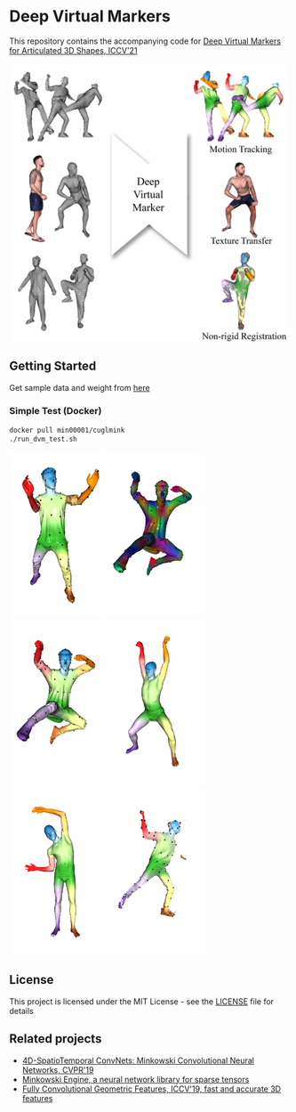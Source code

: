 # Deep Virtual Markers

This repository contains the accompanying code for [Deep Virtual Markers for Articulated 3D Shapes, ICCV'21]()

<p align="center"><img src = "./sample_results/teaser.jpg" height ="500" /> 

## Getting Started

Get sample data and weight from [here]()

### Simple Test (Docker)
```
docker pull min00001/cuglmink
./run_dvm_test.sh
```
<img src = "./sample_results/1.png" height ="300" /> <img src = "./sample_results/2.png" height ="300" /> <img src = "./sample_results/2_.png" height ="300" /> <img src = "./sample_results/3.png" height ="300" /> <img src = "./sample_results/4.png" height ="300" /> <img src = "./sample_results/5.png" height ="300" />

<!-- ### Prerequisites

- Ubuntu 18.06 or higher
- CUDA 10.2 or higher
- pytorch 1.6 or higher
- python 3.8 or higher
- GCC 6 or higher

### Installing -->

## License

This project is licensed under the MIT License - see the [LICENSE](https://github.com/T2Kim/DeepVirtualMarkers/blob/main/LICENSE) file for details 

## Related projects

- [4D-SpatioTemporal ConvNets: Minkowski Convolutional Neural Networks, CVPR'19](https://github.com/chrischoy/SpatioTemporalSegmentation)
- [Minkowski Engine, a neural network library for sparse tensors](https://github.com/StanfordVL/MinkowskiEngine)
- [Fully Convolutional Geometric Features, ICCV'19, fast and accurate 3D features](https://github.com/chrischoy/FCGF)

